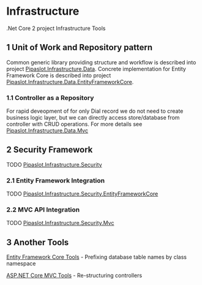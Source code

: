 # Infrastructure
.Net Core 2 project Infrastructure Tools

## 1 Unit of Work and Repository pattern
Common generic library providing structure and workflow is described into project [Pipaslot.Infrastructure.Data](Pipaslot.Infrastructure.Data/README.md).
Concrete implementation for Entity Framework Core is described into project [Pipaslot.Infrastructure.Data.EntityFrameworkCore](Pipaslot.Infrastructure.Data.EntityFrameworkCore/README.md).

### 1.1 Controller as a Repository
For rapid deveopment of for only Dial record we do not need to create business logic layer, but we can directly access store/database from controller with CRUD operations. For more details see [Pipaslot.Infrastructure.Data.Mvc](Pipaslot.Infrastructure.Data.Mvc/README.md)


## 2 Security Framework
TODO
[Pipaslot.Infrastructure.Security](Pipaslot.Infrastructure.Security/README.md)

### 2.1 Entity Framework Integration
TODO
[Pipaslot.Infrastructure.Security.EntityFrameworkCore](Pipaslot.Infrastructure.Security.EntityFrameworkCore/README.md)

### 2.2 MVC API Integration
TODO
[Pipaslot.Infrastructure.Security.Mvc](Pipaslot.Infrastructure.Security.Mvc/README.md)

## 3 Another Tools
[Entity Framework Core Tools](Pipaslot.Infrastructure.EntityFrameworkCore/README.md) - Prefixing database table names by class namespace

[ASP.NET Core MVC Tools](Pipaslot.Infrastructure.Mvc/README.md) - Re-structuring controllers